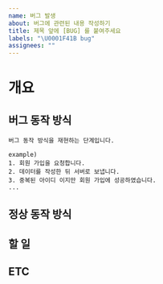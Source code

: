 ```yaml
---
name: 버그 발생
about: 버그에 관련된 내용 작성하기
title: 제목 앞에 [BUG] 를 붙여주세요
labels: "\U0001F41B bug"
assignees: ""
---
```


# 개요

<!-- 개요에는 버그가 무엇인지 명확하고 간결하게 설명합니다! -->
<!-- example) 회원 가입시 중복 가입 허용 -->
<!-- Assignees 에는 자신과 참여를 원 하시는 분을 선택하시면 됩니다! -->

## 버그 동작 방식

```text
버그 동작 방식을 재현하는 단계입니다.

example)
1. 회원 가입을 요청합니다.
2. 데이터를 작성한 뒤 서버로 보냅니다.
3. 중복된 아이디 이지만 회원 가입에 성공하였습니다.
...
```

## 정상 동작 방식

<!-- 정상적인 동작 방식을 적어주세요! -->
<!-- example) -->
<!-- 1. 회원 가입을 요청합니다. -->
<!-- 2. 데이터를 작성한 뒤 서버로 보냅니다. -->
<!-- 3. 서버에서 중복된 아이디 인지 확인을 합니다. -->
<!-- 4. 확인 결과 중복된 아이디로 회원 가입을 하여 예외 처리를 합니다. -->

## 할 일

<!-- 할 일 에서는 어떠한 작업을 해야하는지 상세히 적어주세요! -->
<!-- example ) -->
<!-- - 아이디 중복 검사 비즈니스 로직 수정 -->
<!-- - 중복일 경우 예외 처리 기능 수정 -->

## ETC

<!-- 이 곳에서는 관련 자료나 사진을 올여주세요! -->
<!-- 링크를 넣고 싶은 경우에는 MAC 에서는 커맨드 + K, Windows 에서는 컨트롤 + K를 누르면 -->
<!-- [](url) 가 생성되는데 [] 안에는 원하시는 링크의 제목을 입력하고 () 안에는 URL을 입력해주세요! -->
<!-- 사진 같은 경우에는 drag and drop 으로 사진을 추가할 수 있습니다! -->